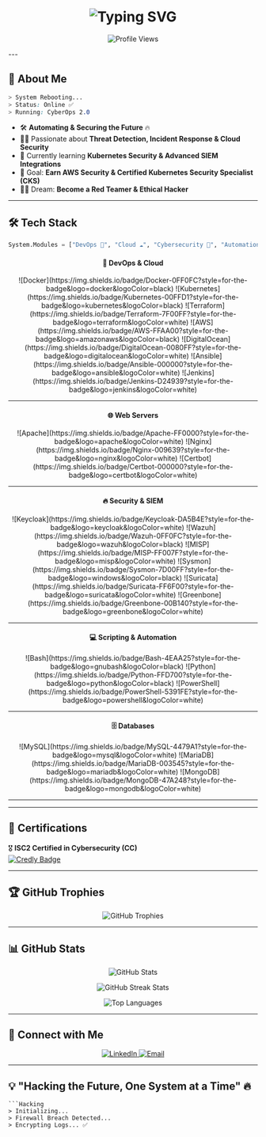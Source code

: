 <h1 align="center">  
  <img src="https://readme-typing-svg.herokuapp.com?font=Orbitron&size=28&duration=3500&color=0FF0FC&center=true&vCenter=true&multiline=true&width=600&height=80&lines=%F0%9F%9A%80+Hello%2C+I+am+Vannaboth+%F0%9F%91%8B;DevOps+%26+Cybersecurity+Engineer+%F0%9F%94%90;Automating+%26+Securing+the+Future+%E2%9A%A1" alt="Typing SVG">
</h1>

<p align="center">
  <img src="https://komarev.com/ghpvc/?username=Mr-STARK22&label=Profile%20Views&color=blue&style=flat-square" alt="Profile Views">
</p>
---

## 🌌 **About Me**  

```css
> System Rebooting...   
> Status: Online ✅   
> Running: CyberOps 2.0   
```

- 🛠️ **Automating & Securing the Future** 🔥  
- 🕵️‍♂️ Passionate about **Threat Detection, Incident Response & Cloud Security**  
- 🚀 Currently learning **Kubernetes Security & Advanced SIEM Integrations**  
- 🎯 Goal: **Earn AWS Security & Certified Kubernetes Security Specialist (CKS)**  
- 🏴‍☠️ Dream: **Become a Red Teamer & Ethical Hacker**  

---

## 🛠 **Tech Stack**  
```python
System.Modules = ["DevOps 🚀", "Cloud ☁️", "Cybersecurity 🔐", "Automation 🤖"]
```

<div align="center">

#### 🚀 **DevOps & Cloud**  
<p>
  ![Docker](https://img.shields.io/badge/Docker-0FF0FC?style=for-the-badge&logo=docker&logoColor=black)  
  ![Kubernetes](https://img.shields.io/badge/Kubernetes-00FFD1?style=for-the-badge&logo=kubernetes&logoColor=black)  
  ![Terraform](https://img.shields.io/badge/Terraform-7F00FF?style=for-the-badge&logo=terraform&logoColor=white)  
  ![AWS](https://img.shields.io/badge/AWS-FFAA00?style=for-the-badge&logo=amazonaws&logoColor=black)  
  ![DigitalOcean](https://img.shields.io/badge/DigitalOcean-0080FF?style=for-the-badge&logo=digitalocean&logoColor=white)  
  ![Ansible](https://img.shields.io/badge/Ansible-000000?style=for-the-badge&logo=ansible&logoColor=white)  
  ![Jenkins](https://img.shields.io/badge/Jenkins-D24939?style=for-the-badge&logo=jenkins&logoColor=white)
</p>

---

#### 🌐 **Web Servers**  
<p>
  ![Apache](https://img.shields.io/badge/Apache-FF0000?style=for-the-badge&logo=apache&logoColor=white)  
  ![Nginx](https://img.shields.io/badge/Nginx-009639?style=for-the-badge&logo=nginx&logoColor=white)  
  ![Certbot](https://img.shields.io/badge/Certbot-000000?style=for-the-badge&logo=certbot&logoColor=white)
</p>

---

#### 🔥 **Security & SIEM**  
<p>
  ![Keycloak](https://img.shields.io/badge/Keycloak-DA5B4E?style=for-the-badge&logo=keycloak&logoColor=white)  
  ![Wazuh](https://img.shields.io/badge/Wazuh-0FF0FC?style=for-the-badge&logo=wazuh&logoColor=black)  
  ![MISP](https://img.shields.io/badge/MISP-FF007F?style=for-the-badge&logo=misp&logoColor=white)  
  ![Sysmon](https://img.shields.io/badge/Sysmon-7D00FF?style=for-the-badge&logo=windows&logoColor=black)  
  ![Suricata](https://img.shields.io/badge/Suricata-FF6F00?style=for-the-badge&logo=suricata&logoColor=white)  
  ![Greenbone](https://img.shields.io/badge/Greenbone-00B140?style=for-the-badge&logo=greenbone&logoColor=white)
</p>

---

#### 💻 **Scripting & Automation**  
<p>
  ![Bash](https://img.shields.io/badge/Bash-4EAA25?style=for-the-badge&logo=gnubash&logoColor=black)  
  ![Python](https://img.shields.io/badge/Python-FFD700?style=for-the-badge&logo=python&logoColor=black)  
  ![PowerShell](https://img.shields.io/badge/PowerShell-5391FE?style=for-the-badge&logo=powershell&logoColor=white)
</p>

---

#### 🗄 **Databases**  
<p>
  ![MySQL](https://img.shields.io/badge/MySQL-4479A1?style=for-the-badge&logo=mysql&logoColor=white)  
  ![MariaDB](https://img.shields.io/badge/MariaDB-003545?style=for-the-badge&logo=mariadb&logoColor=white)  
  ![MongoDB](https://img.shields.io/badge/MongoDB-47A248?style=for-the-badge&logo=mongodb&logoColor=white)
</p>

---

</div>

---

## 🏅 **Certifications**  

🎖️ **ISC2 Certified in Cybersecurity (CC)**  
[![Credly Badge](https://images.credly.com/size/140x140/images/4475edec-9c6c-4f2c-a8fd-26001739fdec.png)](https://www.credly.com/badges/4475edec-9c6c-4f2c-a8fd-26001739fdec/public_url)  

---

## 🏆 **GitHub Trophies**  

<p align="center">
  <img src="https://github-profile-trophy.vercel.app/?username=Mr-STARK22&theme=matrix&no-frame=true&margin-w=15&margin-h=15" alt="GitHub Trophies">
</p>

---

## 📊 **GitHub Stats**  

<p align="center">
  <img src="https://github-readme-stats.vercel.app/api?username=Mr-STARK22&show_icons=true&theme=radical&count_private=true" alt="GitHub Stats">
</p>

<p align="center">
  <img src="https://github-readme-streak-stats.herokuapp.com/?user=Mr-STARK22&theme=tokyonight" alt="GitHub Streak Stats">
</p>

<p align="center">
  <img src="https://github-readme-stats.vercel.app/api/top-langs/?username=Mr-STARK22&layout=compact&theme=tokyonight" alt="Top Languages">
</p>

---

## 📡 **Connect with Me**  

<p align="center">
  <a href="https://www.linkedin.com/in/meng-vannaboth-65150228b/" target="_blank">
    <img src="https://img.shields.io/badge/LinkedIn-0077B5?style=for-the-badge&logo=linkedin&logoColor=black" alt="LinkedIn">
  </a>
  <a href="mailto:vannaboth90@gmail.com">
    <img src="https://img.shields.io/badge/Email-D14836?style=for-the-badge&logo=gmail&logoColor=black" alt="Email">
  </a>
</p>

---

## 💡 **"Hacking the Future, One System at a Time"** 🔥  

```
```Hacking
> Initializing...   
> Firewall Breach Detected...   
> Encrypting Logs... ✅   
```
